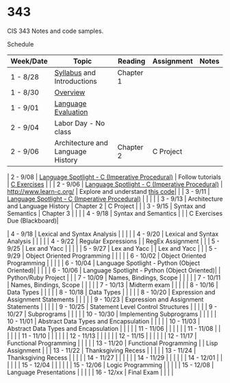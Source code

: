 # 343
CIS 343 Notes and code samples.

Schedule

| Week/Date | Topic | Reading | Assignment | Notes |
|------|-------|---------|------------|-------|
| 1 - 8/28 | [Syllabus](./syllabus.md "Class syllabus") and Introductions | Chapter 1 | | |
| 1 - 8/30 | [Overview](https://gitpitch.com/irawoodring/343/master?p=overview "Overview slides") | | |
| 1 - 9/01 | [Language Evaluation](https://gitpitch.com/irawoodring/343/master?p=language-evaluation "Language evaluation slides") | | | |
| 2 - 9/04 | Labor Day - No class | | | |
| 2 - 9/06 | Architecture and Language History | Chapter 2 | C Project | |

| 2 - 9/08 | [Language Spotlight - C (Imperative Procedural)](https://gitpitch.com/irawoodring/343/master?p=c-lectures "C Lecture") | Follow tutorials | [C Exercises](./assignments/reverse-file-in-c.md "Project 1 in C") | |
| 2 - 9/06 | [Language Spotlight - C (Imperative Procedural)](https://gitpitch.com/irawoodring/343/master?p=c-lectures "C Lecture") | http://www.learn-c.org/ | Explore and understand [this code](https://github.com/irawoodring/pointer_perils "Pointers in C")| |
| 3 - 9/11 | [Language Spotlight - C (Imperative Procedural)](https://gitpitch.com/irawoodring/343/master?p=c-lectures "C Lecture") | | | |
| 3 - 9/13 | Architecture and Language History | Chapter 2 | C Project | |
| 3 - 9/15 | Syntax and Semantics | Chapter 3 | | |
| 4 - 9/18 | Syntax and Semantics | | | C Exercises Due (Blackboard)|











| 4 - 9/18 | Lexical and Syntax Analysis | | | |
| 4 - 9/20 | Lexical and Syntax Analysis | | | |
| 4 - 9/22 | Regular Expressions | | RegEx Assignment | |
| 5 - 9/25 | Lex and Yacc | | | |
| 5 - 9/27 | Lex and Yacc | | Lex and Yacc | |
| 5 - 9/29 | Object Oriented Programming | | | |
| 6 - 10/02 | Object Oriented Programming | | | |
| 6 - 10/04 | Language Spotlight - Python (Object Oriented)| | | |
| 6 - 10/06 | Language Spotlight - Python (Object Oriented)| | Python/Ruby Project | |
| 7 - 10/09 | Names, Bindings, Scope | | | |
| 7 - 10/11 | Names, Bindings, Scope | | | |
| 7 - 10/13 | Midterm exam | | | |
| 8 - 10/16 | Data Types | | | |
| 8 - 10/18 | Data Types | | | |
| 8 - 10/20 | Expression and Assignment Statements | | | |
| 9 - 10/23 | Expression and Assignment Statements | | | |
| 9 - 10/25 | Statement Level Control Structures | | | |
| 9 - 10/27 | Subprograms | | | |
| 10 - 10/30 | Implementing Subprograms | | | |
| 10 - 11/01 | Abstract Data Types and Encapsulation | | | |
| 10 - 11/03 | Abstract Data Types and Encapsulation | | | |
| 11 - 11/06 | | | | |
| 11 - 11/08 | | | | |
| 11 - 11/10 | | | | |
| 12 - 11/13 | | | | |
| 12 - 11/15 | | | | |
| 12 - 11/17 | Functional Programming | | | |
| 13 - 11/20 | Functional Programming | | Lisp Assignment | |
| 13 - 11/22 | Thanksgiving Recess | | | |
| 13 - 11/24 | Thanksgiving Recess | | | |
| 14 - 11/27 | | | | |
| 14 - 11/29 | | | | |
| 14 - 12/01 | | | | |
| 15 - 12/04 | | | | |
| 15 - 12/06 | Logic Programming | | | |
| 15 - 12/08 | Language Presentations                                  | | | |
| 16 - 12/xx | Final Exam | | | |
